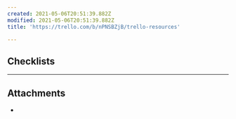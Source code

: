 ```yaml
---
created: 2021-05-06T20:51:39.882Z
modified: 2021-05-06T20:51:39.882Z
title: 'https://trello.com/b/nPNSBZjB/trello-resources'

---
```


## Checklists

---

## Attachments

* 